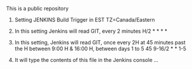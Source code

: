 This is a public repository

1. Setting JENKINS Build Trigger in EST
TZ=Canada/Eastern

2. In this setting Jenkins will read GIT, every 2 minutes 
H/2 * * * * 

3. In this setting, Jenkins will read GIT, once every 2H at 45 minutes past the H between 9:00 H & 16:00 H, between days 1 to 5
45 9-16/2 * * 1-5

4. It will type the contents of this file in the Jenkins console ...
